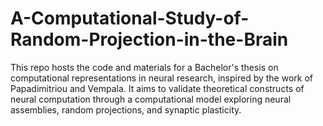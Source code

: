 # A-Computational-Study-of-Random-Projection-in-the-Brain
This repo hosts the code and materials for a Bachelor's thesis on computational representations in neural research, inspired by the work of Papadimitriou and Vempala. It aims to validate theoretical constructs of neural computation through a computational model exploring neural assemblies, random projections, and synaptic plasticity.
